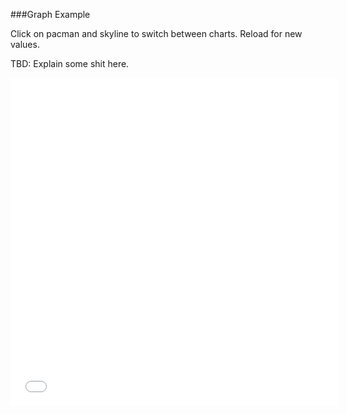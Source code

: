 ###Graph Example

Click on pacman and skyline to switch between charts. Reload for new values.

TBD: Explain some shit here.

<embed height="525" width="525" id="EXAMPLE" name="EXAMPLE" src="examples/Graph.svg"/>


